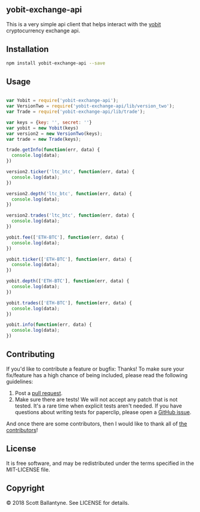 
yobit-exchange-api
------------


This is a very simple api client that helps interact with the [yobit](https://yobit.io/?bonus=UMnbn) cryptocurrency exchange api.  


Installation
------------
```bash
npm install yobit-exchange-api --save
```

Usage
------------

```javascript

var Yobit = require('yobit-exchange-api');
var VersionTwo = require('yobit-exchange-api/lib/version_two');
var Trade = require('yobit-exchange-api/lib/trade');

var keys = {key: '', secret: ''}
var yobit = new Yobit(keys)
var version2 = new VersionTwo(keys);
var trade = new Trade(keys);

trade.getInfo(function(err, data) {
  console.log(data);
})

version2.ticker('ltc_btc', function(err, data) {
  console.log(data);
})

version2.depth('ltc_btc', function(err, data) {
  console.log(data);
})

version2.trades('ltc_btc', function(err, data) {
  console.log(data);
})

yobit.fee(['ETH-BTC'], function(err, data) {
  console.log(data);
})

yobit.ticker(['ETH-BTC'], function(err, data) {
  console.log(data);
})

yobit.depth(['ETH-BTC'], function(err, data) {
  console.log(data);
})

yobit.trades(['ETH-BTC'], function(err, data) {
  console.log(data);
})

yobit.info(function(err, data) {
  console.log(data);
})

```




Contributing
------------

If you'd like to contribute a feature or bugfix: Thanks! To make sure your fix/feature has a high chance of being included, please read the following guidelines:

1. Post a [pull request](https://github.com/ballantyne/yobit-exchange-api/compare/).
2. Make sure there are tests! We will not accept any patch that is not tested.
   It's a rare time when explicit tests aren't needed. If you have questions
   about writing tests for paperclip, please open a
   [GitHub issue](https://github.com/ballantyne/yobit-exchange-api/issues/new).


And once there are some contributors, then I would like to thank all of [the contributors](https://github.com/ballantyne/yobit-exchange-api/graphs/contributors)!


License
-------

It is free software, and may be redistributed under the terms specified in the MIT-LICENSE file.

Copyright
-------
© 2018 Scott Ballantyne. See LICENSE for details.
